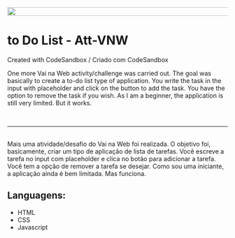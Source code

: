 <div style="display: flex; justify-content: center; align-items: center;">
        <img
          height="20"
          width="700"
          alt=""
          src="https://ni90ep.csb.app/imgs/redImg.png"
        />
      </div>

# to Do List - Att-VNW
Created with CodeSandbox / Criado com CodeSandbox

One more Vai na Web activity/challenge was carried out. The goal was basically to create a to-do list type of application. You write the task in the input with placeholder and click on the button to add the task. You have the option to remove the task if you wish. As I am a beginner, the application is still very limited. But it works.

<br/>

<hr/>
<br/>
Mais uma atividade/desafio do Vai na Web foi realizada. O objetivo foi, basicamente, criar um tipo de aplicação de lista de tarefas. Você escreve a tarefa no input com placeholder e clica no botão para adicionar a tarefa. Você tem a opção de remover a tarefa se desejar. Como sou uma iniciante, a aplicação ainda é bem limitada. Mas funciona.

<br/>

## Languagens:
- HTML
- CSS
- Javascript
